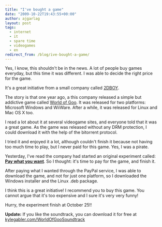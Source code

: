 ```yaml
---
title: "I've bought a game"
date: "2009-10-22T19:43:55+00:00"
author: ajgarlag
layout: post
tags:
  - internet
  - it
  - spare time
  - videogames
  - en
redirect_from: /blog/ive-bought-a-game/
---
```

Yes, I know, this shouldn't be in the news. A lot of people buy games everyday, but this time it was different. I was able to decide the right price for the game.<img class="alignright" style="float: right;" src="http://i0.wp.com/2dboy.com/blog/wp-content/uploads/2009/10/WoG_happybday1.jpg?resize=484%2C244" alt="" data-recalc-dims="1" />

It's a great initiative from a small company called [2DBOY](http://2dboy.com).

The story is that one year ago, a this company released a simple but addictive game called [World of Goo](http://www.worldofgoo.com). It was released for two platforms: Microsoft Windows and WiiWare. After a while, it was released for Linux and Mac OS X too.

I read a lot about it at several videogame sites, and everyone told that it was a great game. As the game was released without any DRM protection, I could download it with the help of the bitorrent protocol.

I tried it and enjoyed it a lot, although couldn't finish it because not having too much time to play, but I never paid for this game. Yes, I was a pirate.

Yesterday, I've read the company had started an original experiment called: [**Pay what you want**](http://2dboy.com/2009/10/13/happy-birthday-world-of-goo/). So I thought: it's time to pay for the game, and finish it.

After paying what I wanted through the PayPal service, I was able to download the game, and not for just one platform, so I downloaded the Windows installer and the Linux .deb package.

I think this is a great initiative! I recommend you to buy this game. You cannot argue that it's too expensive and I sure it's very very funny!

Hurry, the experiment finish at October 25!!

**Update:** If you like the soundtrack, you can download it for free at [kylegabler.com/WorldOfGooSoundtrack](http://kylegabler.com/WorldOfGooSoundtrack/)

